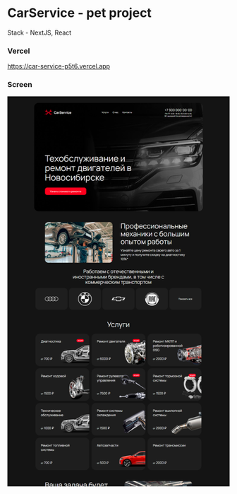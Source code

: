 # CarService - pet project
Stack - NextJS, React

### Vercel
https://car-service-p5t6.vercel.app

### Screen
![alt text](/public/screen.png)